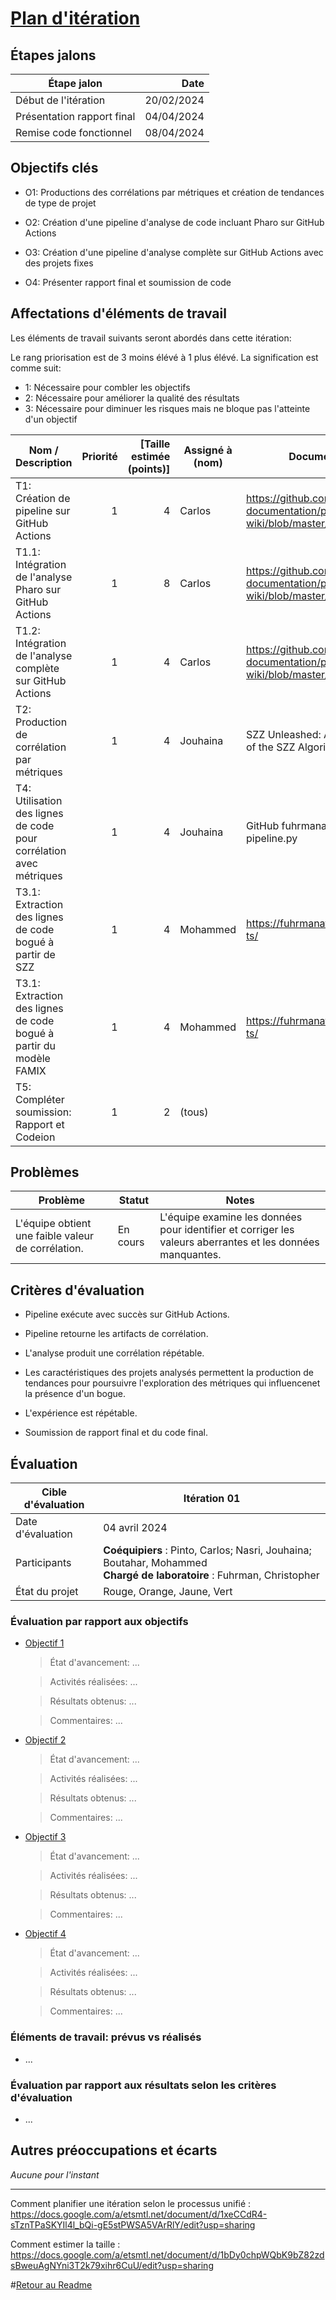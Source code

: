 # [Plan d'itération](#commentPlanifier "Comment planifier?")

## Étapes jalons

| Étape jalon                   | Date           |
| ------------------------------| -------------: |
| Début de l'itération          | 20/02/2024     |
| Présentation rapport final    | 04/04/2024     |
| Remise code fonctionnel       | 08/04/2024     |

## Objectifs clés

-   <a name="O1">O1:</a> Productions des corrélations par métriques et création de tendances de type de projet

-   <a name="O2">O2:</a> Création d'une pipeline d'analyse de code incluant Pharo sur GitHub Actions

-   <a name="O3">O3:</a> Création d'une pipeline d'analyse complète sur GitHub Actions avec des projets fixes

-   <a name="O4">O4:</a> Présenter rapport final et soumission de code

## Affectations d'éléments de travail

Les éléments de travail suivants seront abordés dans cette itération:

Le rang priorisation est de 3 moins élévé à 1 plus élévé.
La signification est comme suit:
-   1: Nécessaire pour combler les objectifs
-   2: Nécessaire pour améliorer la qualité des résultats
-   3: Nécessaire pour diminuer les risques mais ne bloque pas l'atteinte d'un objectif
 
| Nom / Description                                                                     | Priorité | [Taille estimée (points)] | Assigné à (nom)    | Documents de référence                                                                       |
| ------------------------------------------------------------------------------------- | -------: | ------------------------: | ------------------ | -------------------------------------------------------------------------------------------- |
| <a name="T1">T1:</a> Création de pipeline sur GitHub Actions                          | 1        | 4                         | Carlos             | https://github.com/pharo-open-documentation/pharo-wiki/blob/master/General/GithubActions.md  |
| <a name="T1.1">T1.1:</a> Intégration de l'analyse Pharo sur GitHub Actions            | 1        | 8                         | Carlos             | https://github.com/pharo-open-documentation/pharo-wiki/blob/master/General/GithubActions.md  |
| <a name="T1.2">T1.2:</a> Intégration de l'analyse complète sur GitHub Actions         | 1        | 4                         | Carlos             | https://github.com/pharo-open-documentation/pharo-wiki/blob/master/General/GithubActions.md  |
| <a name="T2">T2:</a> Production de corrélation par métriques                          | 1        | 4                         | Jouhaina           | SZZ Unleashed: An Open Implementation of the SZZ Algorithm                                   |
| <a name="T3">T4:</a> Utilisation des lignes de code pour corrélation avec métriques   | 1        | 4                         | Jouhaina           | GitHub fuhrmanator/SZZUnleashed pipeline.py                                                  |
| <a name="T3.1">T3.1:</a> Extraction des lignes de code bogué à partir de SZZ          | 1        | 4                         | Mohammed           | https://fuhrmanator.github.io/tuto-famix-ts/                                                 |
| <a name="T3.1">T3.1:</a> Extraction des lignes de code bogué à partir du modèle FAMIX | 1        | 4                         | Mohammed           | https://fuhrmanator.github.io/tuto-famix-ts/                                                 |
| <a name="T4">T5:</a> Compléter soumission: Rapport et Codeion                         | 1        | 2                         | (tous)             |                                                                                              |

## Problèmes

| Problème                                             | Statut   | Notes                                                                                                       |
| ---------------------------------------------------- | -------- | ----------------------------------------------------------------------------------------------------------- |
| L'équipe obtient une faible valeur de corrélation.   | En cours | L'équipe examine les données pour identifier et corriger les valeurs aberrantes et les données manquantes.  |

## Critères d'évaluation

- Pipeline exécute avec succès sur GitHub Actions.

- Pipeline retourne les artifacts de corrélation.

- L'analyse produit une corrélation répétable. 

- Les caractéristiques des projets analysés permettent la production de tendances pour poursuivre l'exploration des métriques qui influencenet la présence d'un bogue.

- L'expérience est répétable.

- Soumission de rapport final et du code final. 

## Évaluation

| Cible d'évaluation | Itération 01                                                                                                               |
| ------------------ | -------------------------------------------------------------------------------------------------------------------------- |
| Date d'évaluation  | 04 avril 2024                                                                                                              |
| Participants       | **Coéquipiers** : Pinto, Carlos; Nasri, Jouhaina; Boutahar, Mohammed<br>**Chargé de laboratoire** : Fuhrman, Christopher   |
| État du projet     | Rouge, Orange, Jaune, Vert                                                                                                 |

###  Évaluation par rapport aux objectifs

-   [Objectif 1](#O1)
    > État d'avancement: ...

    > Activités réalisées: ...

    > Résultats obtenus: ...
    
    > Commentaires: ...

-   [Objectif 2](#O3)
    > État d'avancement: ...

    > Activités réalisées: ...

    > Résultats obtenus: ...
    
    > Commentaires: ...

-   [Objectif 3](#O3)
    > État d'avancement: ...

    > Activités réalisées: ...

    > Résultats obtenus: ...
    
    > Commentaires: ...

-   [Objectif 4](#O4)
    > État d'avancement: ...

    > Activités réalisées: ...

    > Résultats obtenus: ...
    
    > Commentaires: ...

### Éléments de travail: prévus vs réalisés

- ...

### Évaluation par rapport aux résultats selon les critères d'évaluation 

- ...

## Autres préoccupations et écarts

*Aucune pour l'instant*

---

<a name="commentPlanifier">Comment planifier une itération selon le
    processus unifié :</a>
    <https://docs.google.com/a/etsmtl.net/document/d/1xeCCdR4-sTznTPaSKYIl4l_bQi-gE5stPWSA5VArRlY/edit?usp=sharing>

<a name="commentEstimer">Comment estimer la taille :</a>
    <https://docs.google.com/a/etsmtl.net/document/d/1bDy0chpWQbK9bZ82zdsBweuAgNYni3T2k79xihr6CuU/edit?usp=sharing>


#[Retour au Readme](../README.md)
